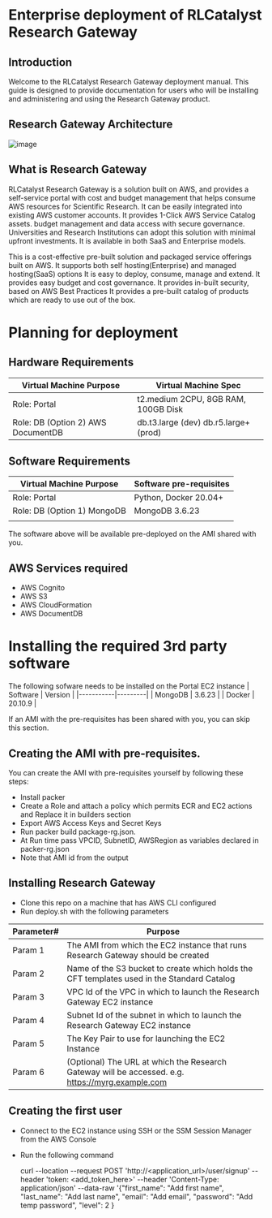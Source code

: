 # Enterprise deployment of RLCatalyst Research Gateway

## Introduction  
Welcome to the RLCatalyst Research Gateway deployment manual. This guide is designed to provide documentation for users who will be installing and administering and using the Research Gateway product.

## Research Gateway Architecture
   ![image](https://user-images.githubusercontent.com/73109773/141417964-3738d959-99a2-471d-bf34-15f15637eac8.png)

   

## What is Research Gateway 
RLCatalyst Research Gateway is a solution built on AWS, and provides a self-service portal with cost and budget management that helps consume AWS resources for Scientific Research. It can be easily integrated into existing AWS customer accounts. It provides 1-Click AWS Service Catalog assets. budget management and data access with secure governance. Universities and Research Institutions can adopt this solution with minimal upfront investments. It is available in both SaaS and Enterprise models.

This is a cost-effective pre-built solution and packaged service offerings built on AWS.
It supports both self hosting(Enterprise) and managed hosting(SaaS) options
It is easy to deploy, consume, manage and extend.
It provides easy budget and cost governance.
It provides in-built security, based on AWS Best Practices 
It provides a pre-built catalog of products which are ready to use out of the box.

# Planning for deployment

## Hardware Requirements
| Virtual Machine Purpose            | Virtual Machine Spec                                           |
|------------------------------------|----------------------------------------------------------------|
| Role: Portal                       | t2.medium 2CPU, 8GB RAM, 100GB Disk                            |
| Role: DB (Option 2) AWS DocumentDB | db.t3.large (dev) db.r5.large+ (prod)                          |

## Software Requirements

| Virtual Machine Purpose     | Software pre-requisites |
|-----------------------------|-------------------------|
| Role: Portal                | Python, Docker 20.04+   |
| Role: DB (Option 1) MongoDB | MongoDB 3.6.23          |
|                             |                         |

The software above will be available pre-deployed on the AMI shared with you.

## AWS Services required
- AWS Cognito
- AWS S3
- AWS CloudFormation
- AWS DocumentDB

# Installing the required 3rd party software
The following sofware needs to be installed on the Portal EC2 instance
| Software  | Version |
|-----------|---------|
| MongoDB   | 3.6.23  |
| Docker    | 20.10.9 |

If an AMI with the pre-requisites has been shared with you, you can skip this section. 

## Creating the AMI with pre-requisites.

You can create the AMI with pre-requisites yourself by following these steps:
- Install packer
- Create a Role and attach a policy which permits ECR and EC2 actions and Replace it in builders section        
- Export AWS Access Keys and Secret Keys
- Run packer build package-rg.json.
- At Run time pass VPCID, SubnetID, AWSRegion as variables declared in packer-rg.json
- Note that AMI id from the output

## Installing Research Gateway
- Clone this repo on a machine that has AWS CLI configured
- Run deploy.sh with the following parameters

| Parameter#  | Purpose                                                                                          |
|-------------|--------------------------------------------------------------------------------------------------|
| Param 1     | The AMI from which the EC2 instance that runs Research Gateway should be created                 |
| Param 2     | Name of the S3 bucket to create which holds the CFT templates used in the Standard Catalog       |
| Param 3     | VPC Id of the VPC in which to launch the Research Gateway EC2 instance                           |
| Param 4     | Subnet Id of the subnet in which to launch the Research Gateway EC2 instance                     |
| Param 5     | The Key Pair to use for launching the EC2 Instance                                               |
| Param 6     | (Optional) The URL at which the Research Gateway will be accessed. e.g. https://myrg.example.com |



## Creating the first user
- Connect to the EC2 instance using SSH or the SSM Session Manager from the AWS Console
- Run the following command

  curl --location --request POST 'http://<application_url>/user/signup' --header 'token: <add_token_here>' --header 'Content-Type: application/json' --data-raw '{"first_name": "Add first name", "last_name": "Add last name", "email": "Add email", "password": "Add temp password", "level": 2 }

